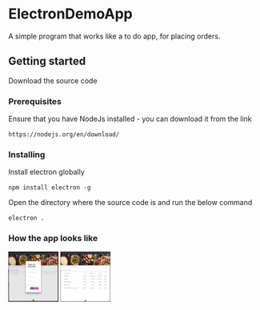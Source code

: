# ElectronDemoApp
A simple program that works like a to do app, for placing orders.

## Getting started 

Download the source code

### Prerequisites

Ensure that you have NodeJs installed - you can download it from the link

```
https://nodejs.org/en/download/
```

### Installing

Install electron globally

```
npm install electron -g
```
Open the directory where the source code is and run the below command

```
electron .
```
### How the app looks like
<img src="img/Place-Order.JPG" style=" width:100px ; height:100px " />
<img src="img/table-orders.JPG" style=" width:100px ; height:100px " />
